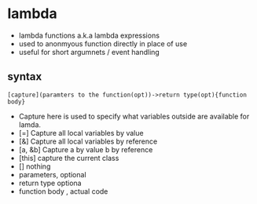 # lambda

- lambda functions a.k.a lambda expressions
- used to anonmyous function directly in place of use
- useful for short argumnets / event handling

## syntax

`[capture](paramters to the function(opt))->return type(opt){function body}`

- Capture here is used to specify what variables outside are available for lamda.
- [=] Capture all local variables by value
- [&] Capture all local variables by reference
- [a, &b] Capture a by value b by reference
- [this] capture the current class
- [] nothing
- parameters, optional
- return type optiona
- function body , actual code
